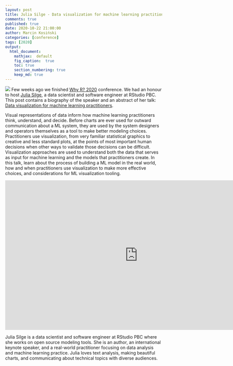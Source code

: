 ```yaml
---
layout: post
title: Julia Silge - Data visualization for machine learning practitioners
comments: true
published: true
date: 2020-10-22 21:00:00
author: Marcin Kosiński
categories: [conference]
tags: [2020]
output:
  html_document:
    mathjax:  default
    fig_caption:  true
    toc: true
    section_numbering: true
    keep_md: true
---
```


<img src="/foundation/images/fulls/whyr2020/keynotes/silge.jpg" class="fit image"> Few weeks ago we finished [Why R? 2020](2020.whyr.pl) conference. We had an honour to host [Julia Silge](https://twitter.com/juliasilge), a data scientist and software engineer at RStudio PBC. This post contains a biography of the speaker and an abstract of her talk: [Data visualization for machine learning practitioners](https://youtu.be/OH_lt8qlSJw).


Visual representations of data inform how machine learning practitioners think, understand, and decide. Before charts are ever used for outward communication about a ML system, they are used by the system designers and operators themselves as a tool to make better modeling choices. Practitioners use visualization, from very familiar statistical graphics to creative and less standard plots, at the points of most important human decisions when other ways to validate those decisions can be difficult. Visualization approaches are used to understand both the data that serves as input for machine learning and the models that practitioners create. In this talk, learn about the process of building a ML model in the real world, how and when practitioners use visualization to make more effective choices, and considerations for ML visualization tooling.


<iframe width="850" height="480" src="https://www.youtube.com/embed/OH_lt8qlSJw" frameborder="0" allow="accelerometer; autoplay; clipboard-write; encrypted-media; gyroscope; picture-in-picture" allowfullscreen></iframe>

Julia Silge is a data scientist and software engineer at RStudio PBC where she works on open source modeling tools. She is an author, an international keynote speaker, and a real-world practitioner focusing on data analysis and machine learning practice. Julia loves text analysis, making beautiful charts, and communicating about technical topics with diverse audiences.
